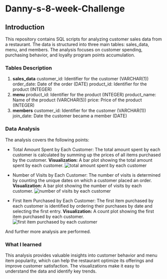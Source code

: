 # Danny-s-8-week-Challenge
## Introduction
This repository contains SQL scripts for analyzing customer sales data from a restaurant. The data is structured into three main tables: sales_data, menu, and members. The analysis focuses on customer spending, purchasing behavior, and loyalty program points accumulation.

### Tables Description
1. **sales_data**
customer_id: Identifier for the customer (VARCHAR(1))
order_date: Date of the order (DATE)
product_id: Identifier for the product (INTEGER)
2. **menu**
product_id: Identifier for the product (INTEGER)
product_name: Name of the product (VARCHAR(5))
price: Price of the product (INTEGER)
3. **members**
customer_id: Identifier for the customer (VARCHAR(1))
join_date: Date the customer became a member (DATE)

### Data Analysis
The analysis covers the following points:

- Total Amount Spent by Each Customer:
The total amount spent by each customer is calculated by summing up the prices of all items purchased by the customer.
**Visualization:** A bar plot showing the total amount spent by each customer.
![total amount spent by each customer](https://github.com/user-attachments/assets/235d7b2a-c38d-467a-94b5-e0579b874f30)

- Number of Visits by Each Customer:
The number of visits is determined by counting the unique dates on which a customer placed an order.
**Visualization:** A bar plot showing the number of visits by each customer.
![number of visits by each customer](https://github.com/user-attachments/assets/1cec6cdd-c248-4e57-ba34-8d3d06b9f4ff)

- First Item Purchased by Each Customer:
The first item purchased by each customer is identified by ordering their purchases by date and selecting the first entry.
**Visualization:** A count plot showing the first item purchased by each customer.
![first item purchased by each customer](https://github.com/user-attachments/assets/287634b4-56df-4eae-854c-5265b820213a)

And further more analysis are performed.

### What I learned
This analysis provides valuable insights into customer behavior and menu item popularity, which can help the restaurant optimize its offerings and improve customer satisfaction. The visualizations make it easy to understand the data and identify key trends.

